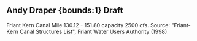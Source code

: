 ## Andy Draper {bounds:1} Draft
Friant Kern Canal Mile 130.12 - 151.80 capacity 2500 cfs. Source: "Friant-Kern Canal Structures List",  Friant Water Users Authority (1998)
